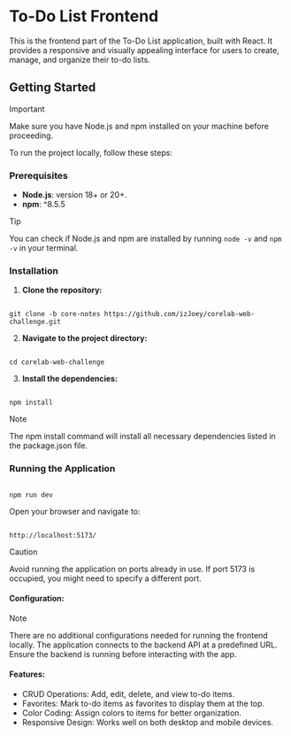 # To-Do List Frontend

This is the frontend part of the To-Do List application, built with React. It provides a responsive and visually appealing interface for users to create, manage, and organize their to-do lists.

## Getting Started

> [!IMPORTANT]  
> Make sure you have Node.js and npm installed on your machine before proceeding.

To run the project locally, follow these steps:

### Prerequisites

- **Node.js**: version 18+ or 20+. 
- **npm**: ^8.5.5

> [!TIP]
> You can check if Node.js and npm are installed by running `node -v` and `npm -v` in your terminal.

### Installation

1. **Clone the repository:**

  ```
  
  git clone -b core-notes https://github.com/izJoey/corelab-web-challenge.git
  
  ```
2. **Navigate to the project directory:**
  ```

  cd corelab-web-challenge

  ```
3. **Install the dependencies:**
  ```

  npm install

  ```
> [!NOTE]
> The npm install command will install all necessary dependencies listed in the package.json file.



### Running the Application

  ```

  npm run dev

  ```

Open your browser and navigate to:

  ```

  http://localhost:5173/

  ```

> [!CAUTION]
> Avoid running the application on ports already in use. If port 5173 is occupied, you might need to specify a different port.

#### Configuration:

> [!NOTE]
> There are no additional configurations needed for running the frontend locally. The application connects to the backend API at a predefined URL. Ensure the backend is running before interacting with the app.


#### Features:

- CRUD Operations: Add, edit, delete, and view to-do items.
- Favorites: Mark to-do items as favorites to display them at the top.
- Color Coding: Assign colors to items for better organization.
- Responsive Design: Works well on both desktop and mobile devices.
